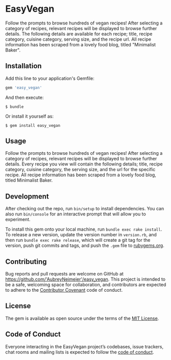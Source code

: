# EasyVegan

Follow the prompts to browse hundreds of vegan recipes! After selecting a category of recipes, relevant recipes will be displayed to browse further details. The following details are available for each recipe; title, recipe category, cuisine category, serving size, and the recipe url. All recipe information has been scraped from a lovely food blog, titled "Minimalist Baker".

## Installation

Add this line to your application's Gemfile:

```ruby
gem 'easy_vegan'
```

And then execute:

    $ bundle

Or install it yourself as:

    $ gem install easy_vegan

## Usage

 Follow the prompts to browse hundreds of vegan recipes! After selecting a category of recipes, relevant recipes will be displayed to browse further details. Every recipe you view will contain the following details; title, recipe category, cuisine category, the serving size, and the url for the specific recipe. All recipe information has been scraped from a lovely food blog, titled Minimalist Baker.

## Development

After checking out the repo, run `bin/setup` to install dependencies. You can also run `bin/console` for an interactive prompt that will allow you to experiment.

To install this gem onto your local machine, run `bundle exec rake install`. To release a new version, update the version number in `version.rb`, and then run `bundle exec rake release`, which will create a git tag for the version, push git commits and tags, and push the `.gem` file to [rubygems.org](https://rubygems.org).

## Contributing

Bug reports and pull requests are welcome on GitHub at https://github.com/'AubreyNeimeier'/easy_vegan. This project is intended to be a safe, welcoming space for collaboration, and contributors are expected to adhere to the [Contributor Covenant](http://contributor-covenant.org) code of conduct.

## License

The gem is available as open source under the terms of the [MIT License](https://opensource.org/licenses/MIT).

## Code of Conduct

Everyone interacting in the EasyVegan project’s codebases, issue trackers, chat rooms and mailing lists is expected to follow the [code of conduct](https://github.com/'AubreyNeimeier'/easy_vegan/blob/master/CODE_OF_CONDUCT.md).
